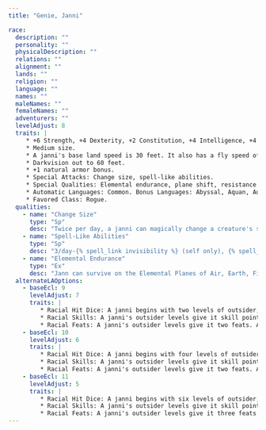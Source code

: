 ```yaml
---
title: "Genie, Janni"

race:
  description: ""
  personality: ""
  physicalDescription: ""
  relations: ""
  alignment: ""
  lands: ""
  religion: ""
  language: ""
  names: ""
  maleNames: ""
  femaleNames: ""
  adventurers: ""
  levelAdjust: 8
  traits: |
     * +6 Strength, +4 Dexterity, +2 Constitution, +4 Intelligence, +4 Wisdom, +2 Charisma.
     * Medium size.
     * A janni's base land speed is 30 feet. It also has a fly speed of 20 feet (perfect).
     * Darkvision out to 60 feet.
     * +1 natural armor bonus.
     * Special Attacks: Change size, spell-like abilities.
     * Special Qualities: Elemental endurance, plane shift, resistance to fire 10, telepathy. 100 ft.
     * Automatic Languages: Common. Bonus Languages: Abyssal, Aquan, Auran, Celestial, Ignan, Infernal, Terran.
     * Favored Class: Rogue.
  qualities:
    - name: "Change Size"
      type: "Sp"
      desc: "Twice per day, a janni can magically change a creature's size. This works just like an {% spell_link enlarge-person %} or {% spell_link reduce-person %} spell (the janni chooses when using the ability), except that the ability can work on the janni. A DC 12+Cha mod Fortitude save negates the effect. The save DC is Charisma-based. This is the equivalent of a 2nd-level spell."
    - name: "Spell-Like Abilities"
      type: "Sp"
      desc: "3/day-{% spell_link invisibility %} (self only), {% spell_link speak-with-animals %}  Caster level 12th. Once per day a janni can {% spell_link create-food-and-water %} (caster level 7th) and can use {% spell_link ethereal-jaunt %} (caster level 12th) for 1 hour. The save ~DCs are Charisma-based."
    - name: "Elemental Endurance"
      type: "Ex"
      desc: "Jann can survive on the Elemental Planes of Air, Earth, Fire, or Water for up to 48 hours. Failure to return to the Material Plane before that time expires causes a janni to take 1 point of damage per additional hour spent on the elemental plane, until it dies or returns to the Material Plane."
  alternateLAOptions:
    - baseEcl: 9
      levelAdjust: 7
      traits: |
         * Racial Hit Dice: A janni begins with two levels of outsider, which provide {% die_roll 2 8 0 %} Hit Dice, a base attack bonus of +2, and base saving throw bonuses of Fort +3, Ref +3, and Will +3.
         * Racial Skills: A janni's outsider levels give it skill points equal to 5 * (8 + Int modifier). Its class skills are {% skill_link appraise %}, {% skill_link concentration %}, _craft (any)_, {% skill_link escape-artist %}, {% skill_link listen %}, {% skill_link move-silently %}, {% skill_link ride %}, {% skill_link sense-motive %}, and {% skill_link spot %}.
         * Racial Feats: A janni's outsider levels give it two feats. A janni receives {% feat_link improved-initiative %} as a bonus feat.
    - baseEcl: 10
      levelAdjust: 6
      traits: |
         * Racial Hit Dice: A janni begins with four levels of outsider, which provide {% die_roll 4 8 0 %} Hit Dice, a base attack bonus of +4, and base saving throw bonuses of Fort +4, Ref +4, and Will +4.
         * Racial Skills: A janni's outsider levels give it skill points equal to 7 * (8 + Int modifier). Its class skills are {% skill_link appraise %}, {% skill_link concentration %}, _craft (any)_, {% skill_link escape-artist %}, {% skill_link listen %}, {% skill_link move-silently %}, {% skill_link ride %}, {% skill_link sense-motive %}, and {% skill_link spot %}.
         * Racial Feats: A janni's outsider levels give it two feats. A janni receives {% feat_link improved-initiative %} as a bonus feat.
    - baseEcl: 11
      levelAdjust: 5
      traits: |
         * Racial Hit Dice: A janni begins with six levels of outsider, which provide {% die_roll 6 8 0 %} Hit Dice, a base attack bonus of +6, and base saving throw bonuses of Fort +5, Ref +5, and Will +5.
         * Racial Skills: A janni's outsider levels give it skill points equal to 9 * (8 + Int modifier). Its class skills are {% skill_link appraise %}, {% skill_link concentration %}, _craft (any)_, {% skill_link escape-artist %}, {% skill_link listen %}, {% skill_link move-silently %}, {% skill_link ride %}, {% skill_link sense-motive %}, and {% skill_link spot %}.
         * Racial Feats: A janni's outsider levels give it three feats. A janni receives {% feat_link improved-initiative %} as a bonus feat.
---
```

